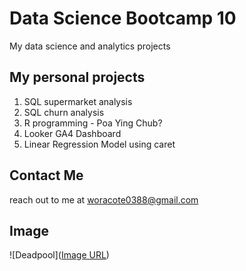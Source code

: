# Data Science Bootcamp 10
My data science and analytics projects

## My personal projects

1. SQL supermarket analysis
2. SQL churn analysis
3. R programming - Poa Ying Chub?
4. Looker GA4 Dashboard
5. Linear Regression Model using caret

## Contact Me
reach out to me at woracote0388@gmail.com

## Image
![Deadpool]([Image URL](https://wallpapers.com/images/featured/deadpool-tzhfez1w8ud2z8aw.jpg))
